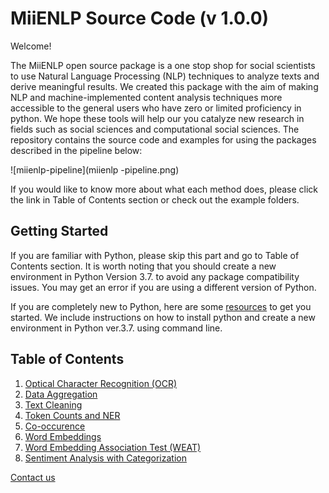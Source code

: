 # MiiENLP Source Code (v 1.0.0)

Welcome! 

The MiiENLP open source package is a one stop shop for social scientists to use Natural Language Processing (NLP) techniques to analyze texts and derive meaningful results. We created this package with the aim of making NLP and machine-implemented content analysis techniques more accessible to the general users who have zero or limited proficiency in python. We hope these tools will help our you catalyze new research in fields such as social sciences and computational social sciences. The repository contains the source code and examples for using the packages described in the pipeline below: 


![miienlp-pipeline](miienlp -pipeline.png)


If you would like to know more about what each method does, please click the link in Table of Contents section or check out the example folders. 

## Getting Started

If you are familiar with Python, please skip this part and go to Table of Contents section. It is worth noting that you should create a new environment in Python Version 3.7. to avoid any package compatibility issues. You may get an error if you are using a different version of Python. 

If you are completely new to Python, here are some [resources](https://github.com/miielab/miienlp/blob/afa9ff87adc58c1d447f538ab4d91b791b27662c/examples/python_installation.md) to get you started. We include instructions on how to install python and create a new environment in Python ver.3.7. using command line. 


## Table of Contents

1. [Optical Character Recognition (OCR)](https://github.com/miielab/miienlp/tree/main/miienlp/ocr)
2. [Data Aggregation](https://github.com/miielab/miienlp/tree/main/miienlp/aggregation)
3. [Text Cleaning](https://github.com/miielab/miienlp/tree/main/miienlp/text_cleaning)
4. [Token Counts and NER](https://github.com/miielab/miienlp/tree/main/miienlp/token)
5. [Co-occurence](https://github.com/miielab/miienlp/tree/main/miienlp/co_occurrence)
6. [Word Embeddings](https://github.com/miielab/miienlp/tree/main/miienlp/embeddings) 
7. [Word Embedding Association Test (WEAT)](https://github.com/miielab/miienlp/tree/main/miienlp/weat)
8. [Sentiment Analysis with Categorization](https://github.com/miielab/miienlp/tree/main/miienlp/sentimentAnalysis)

[Contact us](https://www.miielab.com/contact)
